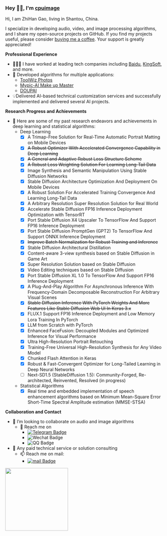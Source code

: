 ### Hey 👋🏽, I'm [cpuimage](https://www.cnblogs.com/cpuimage)

Hi, I am ZhiHan Gao, living in Shantou, China.

I specialize in developing audio, video, and image processing algorithms, and I share my open-source projects on GitHub. If you find my projects useful, please consider [buying me a coffee](https://www.paypal.com/paypalme/cpuimage/5.0). Your support is greatly appreciated!

**Professional Experience**

- 👨🏽‍💻 I have worked at leading tech companies including [Baidu](https://www.baidu.com/), [KingSoft](https://www.ijinshan.com/), and more.
- 📱 Developed algorithms for multiple applications:
  * [ToolWiz Photos](https://play.google.com/store/apps/details?id=com.btows.photo)
  * [Mypic-AI Make up Master](https://play.google.com/store/apps/details?id=com.memepick.mypic)
  * [DOUPAI](https://www.doupai.cc/)
- 💡Delivered AI-based technical customization services and successfully implemented and delivered several AI projects.
  
**Research Progress and Achievements**
  
- 🌱 Here are some of my past research endeavors and achievements in deep learning and statistical algorithms:
    * Deep Learning  
         - [x] A Trimap-Free Solution for Real-Time Automatic Portrait Matting on Mobile Devices
         - [x] ~~A Robust Optimizer With Accelerated Convergence Capability in Deep Learning~~
         - [x] ~~A General and Adaptive Robust Loss Structure Scheme~~
         - [x] ~~A Robust Loss Weighting Solution For Learning Long-Tail Data~~
         - [x] Image Synthesis and Semantic Manipulation Using Stable Diffusion Networks
         - [x] Stable Diffusion Architecture Optimization And Deployment On Mobile Devices
         - [x] A Robust Solution For Accelerated Training Convergence And Learning Long-Tail Data
         - [x] A Arbitrary Resolution Super Resolution Solution for Real World
         - [x] Accelerate Stable Diffusion FP16 Inference Deployment Optimization with TensorRT
         - [x] Port Stable Diffusion X4 Upscaler To TensorFlow And Support FP16 Inference Deployment
         - [x] Port Stable Diffusion PromptGen (GPT2) To TensorFlow And Support ONNX Inference Deployment
         - [x] ~~Improve Batch Normalization for Robust Training and Inference~~
         - [x] Stable Diffusion Architectural Distillation
         - [x] Content-aware 3-view synthesis based on Stable Diffusion in Game Art
         - [x] Super Resolution Solution based on Stable Diffusion
         - [x] Video Editing techniques based on Stable Diffusion
         - [x] Port Stable Diffusion XL 1.0 To TensorFlow And Support FP16 Inference Deployment
         - [x] A Plug-And-Play Algorithm For Asynchronous Inference With Frequency-Domain Decomposable Reconstruction For Arbitrary Visual Scenes
         - [x] ~~Stable Diffusion Inference With PyTorch Weights And More Features Like Stable Diffusion Web UI In Keras 3.x~~
         - [x] FLUX.1 Support FP16 Inference Deployment and Low Memory Lora Training In PyTorch
         - [x] LLM from Scratch with PyTorch
         - [x] Enhanced FaceFusion: Decoupled Modules and Optimized Inference for Visual Performance
         - [x] Ultra High-Resolution Portrait Retouching
         - [x] Training-Free Universal High-Resolution Synthesis for Any Video Model
         - [x] Chunked Flash Attention in Keras
         - [x] Robust & Fast-Convergent Optimizer for Long-Tailed Learning in Deep Neural Networks
         - [ ] Next-SD1.5 (StableDiffusion 1.5): Community-Forged, Re-architected, Reinvented, Resolved (in progress)
    * Statistical Algorithms  
         - [x] Real time and embedded implementation of speech enhancement algorithms based on Minimum Mean-Square Error Short-Time Spectral Amplitude estimation (MMSE-STSA)
   
**Collaboration and Contact**

- 👯 I’m looking to collaborate on audio and image algorithms
     - 🤔 Reach me on 
          - [![Telegram Badge](https://img.shields.io/badge/cpuimage-blue?style=flat&logo=telegram&logoColor=white)](https://t.me/cpuimage)
          - ![Wechat Badge](https://img.shields.io/badge/DbgMonks-7BB32E?style=flat&logo=wechat&logoColor=white)
          - ![QQ Badge](https://img.shields.io/badge/200759103-blue?style=flat&logo=tencent-qq&logoColor=white)
- 💬 Any paid technical service or solution consulting
    - 📫 Reach me on mail:
       - [![mail Badge](https://img.shields.io/badge/gaozhihan@vip.qq.com-D14836?logo=gmail&logoColor=white)](mailto:gaozhihan@vip.qq.com)

<a href="https://github.com/cpuimage/cpuimage">
  <img height=200 align="center" src="https://github-readme-stats.vercel.app/api?username=cpuimage" />
</a>
